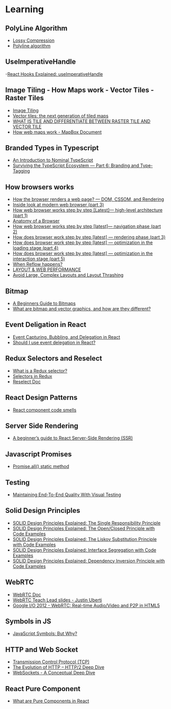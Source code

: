 # Learning


## PolyLine Algorithm

- [Lossy Compression](https://www.pcmag.com/encyclopedia/term/lossy-compression)
- [Polyline algorithm](https://developers.google.com/maps/documentation/utilities/polylinealgorithm#example)

## UseImperativeHandle

-[React Hooks Explained: useImperativeHandle](https://dev.to/anikcreative/react-hooks-explained-useimperativehandle-5g44)

## Image Tiling - How Maps work - Vector Tiles - Raster Tiles

- [Image Tiling](https://northstar-www.dartmouth.edu/doc/idl/html_6.2/Image_Tiling.html#:~:text=This%20changes%20the%20resolution%20of,zoom%20in%20on%20that%20area.)
- [Vector tiles: the next generation of tiled maps](https://www.e-education.psu.edu/geog585/node/746)
- [WHAT IS TILE AND DIFFERENTIATE BETWEEN RASTER TILE AND VECTOR TILE](https://bachasoftware.com/what-is-tile-and-differentiate-between-raster-tile-and-vector-tile/)
- [How web maps work - MapBox Document](https://docs.mapbox.com/vector-tiles/reference/)

## Branded Types in Typescript
- [An Introduction to Nominal TypeScript](https://betterprogramming.pub/nominal-typescript-eee36e9432d2)
- [Surviving the TypeScript Ecosystem — Part 6: Branding and Type-Tagging](https://medium.com/@KevinBGreene/surviving-the-typescript-ecosystem-branding-and-type-tagging-6cf6e516523d)

## How browsers works
- [How the browser renders a web page? — DOM, CSSOM, and Rendering](https://medium.com/jspoint/how-the-browser-renders-a-web-page-dom-cssom-and-rendering-df10531c9969)
- [Inside look at modern web browser (part 3)](https://developers.google.com/web/updates/2018/09/inside-browser-part3)
- [How web browser works step by step [Latest]— high-level architecture (part 1)](https://cabulous.medium.com/how-browser-works-part-i-process-and-thread-f63a9111bae9)
- [Anatomy of a Browser](https://www.youtube.com/watch?v=LTV56k5X36o)
- [How web browser works step by step [latest]— navigation phase (part 2)](https://cabulous.medium.com/how-does-browser-work-in-2019-part-ii-navigation-342b27e56d7b)
- [How does browser work step by step [latest] — rendering phase (part 3)](https://cabulous.medium.com/how-does-browser-work-in-2019-part-iii-rendering-phase-i-850c8935958f)
- [How does browser work step by step [latest] — optimization in the loading stage (part 4)](https://cabulous.medium.com/how-does-browser-work-in-2019-part-4-more-about-rendering-phase-fbba0d94a174)
- [How does browser work step by step [latest] — optimization in the interaction stage (part 5)](https://cabulous.medium.com/how-does-browser-work-in-2019-part-5-optimization-in-the-interaction-stage-66b53b8ec0ad)
- [When Reflow happens?](https://stackoverflow.com/a/27637245/2790983)
- [LAYOUT & WEB PERFORMANCE](https://kellegous.com/j/2013/01/26/layout-performance/)
- [Avoid Large, Complex Layouts and Layout Thrashing](https://developers.google.com/web/fundamentals/performance/rendering/avoid-large-complex-layouts-and-layout-thrashing#feedback)


## Bitmap
- [A Beginners Guide to Bitmaps](http://paulbourke.net/dataformats/bitmaps/)
- [What are bitmap and vector graphics, and how are they different?](https://kb.iu.edu/d/afmr)

## Event Deligation in React
- [Event Capturing, Bubbling, and Delegation in React](https://medium.com/@john.louis.rumingan/event-capturing-bubbling-and-delegation-in-react-f08b704706a0)
- [Should I use event delegation in React?](https://dev.to/thawsitt/should-i-use-event-delegation-in-react-nl0)

## Redux Selectors and Reselect
- [What is a Redux selector?](https://medium.com/@matthew.holman/what-is-a-redux-selector-a517acee1fe8)
- [Selectors in Redux](https://www.youtube.com/watch?v=frT3to2ACCw)
- [Reselect Doc](https://github.com/reduxjs/reselect)

## React Design Patterns
- [React component code smells](https://antongunnarsson.com/react-component-code-smells/)

## Server Side Rendering
- [A beginner’s guide to React Server-Side Rendering (SSR)](https://medium.com/jspoint/a-beginners-guide-to-react-server-side-rendering-ssr-bf3853841d55)

## Javascript Promises
- [Promise.all() static method](https://www.javascripttutorial.net/es6/javascript-promise-all/)

## Testing
- [Maintaining End-To-End Quality With Visual Testing](https://www.smashingmagazine.com/2021/07/maintaining-end-to-end-quality-visual-testing)

## Solid Design Principles
- [SOLID Design Principles Explained: The Single Responsibility Principle](https://stackify.com/solid-design-principles/)
- [SOLID Design Principles Explained: The Open/Closed Principle with Code Examples](https://stackify.com/solid-design-open-closed-principle/)
- [SOLID Design Principles Explained: The Liskov Substitution Principle with Code Examples](https://stackify.com/solid-design-liskov-substitution-principle/)
- [SOLID Design Principles Explained: Interface Segregation with Code Examples](https://stackify.com/interface-segregation-principle/)
- [SOLID Design Principles Explained: Dependency Inversion Principle with Code Examples](https://stackify.com/dependency-inversion-principle/)

## WebRTC
- [WebRTC Doc](https://webrtc.org/getting-started/media-devices#using-asyncawait)
- [WebRTC Teach Lead slides - Justin Uberti](https://io13webrtc.appspot.com/)
- [Google I/O 2012 - WebRTC: Real-time Audio/Video and P2P in HTML5](https://www.youtube.com/watch?v=E8C8ouiXHHk)

## Symbols in JS
- [JavaScript Symbols: But Why?](https://medium.com/intrinsic-blog/javascript-symbols-but-why-6b02768f4a5c)


## HTTP and Web Socket
- [Transmission Control Protocol (TCP)](https://www.khanacademy.org/computing/computers-and-internet/xcae6f4a7ff015e7d:the-internet/xcae6f4a7ff015e7d:transporting-packets/a/transmission-control-protocol--tcp)
- [The Evolution of HTTP – HTTP/2 Deep Dive](https://ably.com/topic/http2)
- [WebSockets - A Conceptual Deep Dive](https://ably.com/topic/websockets)

## React Pure Component
- [What are Pure Components in React](https://medium.com/technofunnel/working-with-react-pure-components-166ded26ae48)

